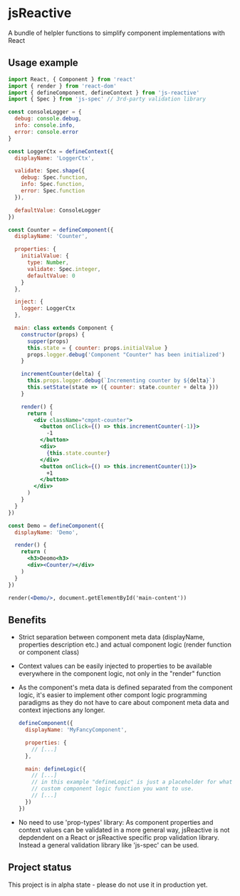 # jsReactive
A bundle of helpler functions to simplify component implementations with React

## Usage example

```jsx
import React, { Component } from 'react'
import { render } from 'react-dom'
import { defineComponent, defineContext } from 'js-reactive'
import { Spec } from 'js-spec' // 3rd-party validation library

const consoleLogger = {
  debug: console.debug,
  info: console.info,
  error: console.error
}

const LoggerCtx = defineContext({
  displayName: 'LoggerCtx',

  validate: Spec.shape({
    debug: Spec.function,
    info: Spec.function,
    error: Spec.function
  }),

  defaultValue: ConsoleLogger
})

const Counter = defineComponent({
  displayName: 'Counter',

  properties: {
    initialValue: {
      type: Number,
      validate: Spec.integer,
      defaultValue: 0
    }
  },

  inject: {
    logger: LoggerCtx
  },

  main: class extends Component {
    constructor(props) {
      supper(props)
      this.state = { counter: props.initialValue }
      props.logger.debug('Component "Counter" has been initialized')
    }

    incrementCounter(delta) {
      this.props.logger.debug(`Incrementing counter by ${delta}`)
      this.setState(state => ({ counter: state.counter + delta }))
    }

    render() {
      return (
        <div className="cmpnt-counter">
          <button onClick={() => this.incrementCounter(-1)}>
            -1
          </button>
          <div>
            {this.state.counter}
          </div>
          <button onClick={() => this.incrementCounter(1)}>
            +1
          </button>
        </div>
      )
    }
  }
})

const Demo = defineComponent({
  displayName: 'Demo',

  render() {
    return (
      <h3>Deomo<h3>
      <div><Counter/></div>
    )
  }
})

render(<Demo/>, document.getElementById('main-content'))
```

## Benefits

- Strict separation between component meta data (displayName, properties
  description etc.) and actual component logic (render function or component class)

- Context values can be easily injected to properties to be available everywhere in
  the component logic, not only in the "render" function

- As the component's meta data is defined separated from the component logic, it's
  easier to implement other compont logic programming paradigms as they do not have
  to care about component meta data and context injections any longer.

  ```jsx
  defineComponent({
    displayName: 'MyFancyComponent',

    properties: {
      // [...]
    },

    main: defineLogic({
      // [...]
      // in this example "defineLogic" is just a placeholder for whatever
      // custom component logic function you want to use.
      // [...]
    })  
  })
  ```

- No need to use 'prop-types' library: As component properties and context values
  can be validated in a more general way, jsReactive is not depdendent on a
  React or jsReactive specific prop validation library.
  Instead a general validation library like 'js-spec' can be used. 

## Project status

This project is in alpha state - please do not use it in production yet.
